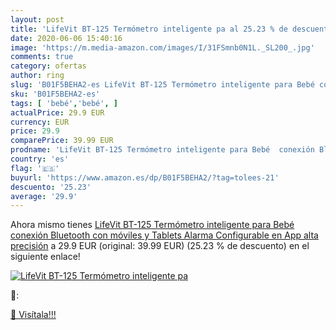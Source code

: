 ```yaml
---
layout: post
title: 'LifeVit BT-125 Termómetro inteligente pa al 25.23 % de descuento'
date: 2020-06-06 15:40:16
image: 'https://m.media-amazon.com/images/I/31FSmnb0N1L._SL200_.jpg'
comments: true
category: ofertas
author: ring
slug: 'B01F5BEHA2-es LifeVit BT-125 Termómetro inteligente para Bebé conexión...'
sku: 'B01F5BEHA2-es'
tags: [ 'bebé','bebé', ]
actualPrice: 29.9 EUR
currency: EUR
price: 29.9
comparePrice: 39.99 EUR
prodname: 'LifeVit BT-125 Termómetro inteligente para Bebé  conexión Bluetooth con móviles y Tablets  Alarma Configurable en App  alta precisión'
country: 'es'
flag: '🇪🇸'
buyurl: 'https://www.amazon.es/dp/B01F5BEHA2/?tag=tolees-21'
descuento: '25.23'
average: '29.9'
---
```


Ahora mismo tienes [LifeVit BT-125 Termómetro inteligente para Bebé  conexión Bluetooth con móviles y Tablets  Alarma Configurable en App  alta precisión](https://www.amazon.es/dp/B01F5BEHA2/?tag=tolees-21) a 29.9 EUR (original: 39.99 EUR) (25.23 %  de descuento) en el siguiente enlace!

[![LifeVit BT-125 Termómetro inteligente pa](https://m.media-amazon.com/images/I/31FSmnb0N1L._SL200_.jpg)](https://www.amazon.es/dp/B01F5BEHA2/?tag=tolees-21)

🔎:


[🛒 Visítala!!!](https://www.amazon.es/dp/B01F5BEHA2/?tag=tolees-21)
